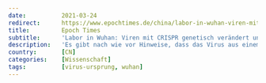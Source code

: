 ```yaml
---
date:          2021-03-24
redirect:      https://www.epochtimes.de/china/labor-in-wuhan-viren-mit-crispr-genetisch-veraendert-und-in-menschliche-zellen-eingebaut-a3475102.html
title:         Epoch Times
subtitle:      'Labor in Wuhan: Viren mit CRISPR genetisch verändert und in menschliche Zellen eingebaut'
description:   'Es gibt nach wie vor Hinweise, dass das Virus aus einem Labor in Wuhan stammt, und ein offener Brief einer Gruppe von Wissenschaftlern drängt darauf, genauer hinzusehen.'
country:       [CN]
categories:    [Wissenschaft]
tags:          [virus-ursprung, wuhan]
---
```

